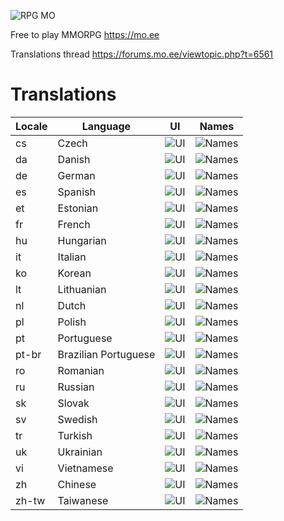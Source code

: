![RPG MO](https://data.mo.ee/img/login_logo.png)

Free to play MMORPG https://mo.ee

Translations thread
https://forums.mo.ee/viewtopic.php?t=6561

# Translations

| Locale | Language | UI | Names |
| --- | --- | --- | --- |
| cs | Czech | ![UI](https://progress-bar.xyz/72/) | ![Names](https://progress-bar.xyz/42/) |
| da | Danish | ![UI](https://progress-bar.xyz/1/) | ![Names](https://progress-bar.xyz/0/) |
| de | German | ![UI](https://progress-bar.xyz/99/) | ![Names](https://progress-bar.xyz/97/) |
| es | Spanish | ![UI](https://progress-bar.xyz/69/) | ![Names](https://progress-bar.xyz/44/) |
| et | Estonian | ![UI](https://progress-bar.xyz/64/) | ![Names](https://progress-bar.xyz/0/) |
| fr | French | ![UI](https://progress-bar.xyz/74/) | ![Names](https://progress-bar.xyz/61/) |
| hu | Hungarian | ![UI](https://progress-bar.xyz/67/) | ![Names](https://progress-bar.xyz/5/) |
| it | Italian | ![UI](https://progress-bar.xyz/66/) | ![Names](https://progress-bar.xyz/61/) |
| ko | Korean | ![UI](https://progress-bar.xyz/93/) | ![Names](https://progress-bar.xyz/90/) |
| lt | Lithuanian | ![UI](https://progress-bar.xyz/26/) | ![Names](https://progress-bar.xyz/13/) |
| nl | Dutch | ![UI](https://progress-bar.xyz/17/) | ![Names](https://progress-bar.xyz/3/) |
| pl | Polish | ![UI](https://progress-bar.xyz/72/) | ![Names](https://progress-bar.xyz/0/) |
| pt | Portuguese | ![UI](https://progress-bar.xyz/0/) | ![Names](https://progress-bar.xyz/7/) |
| pt-br | Brazilian Portuguese | ![UI](https://progress-bar.xyz/89/) | ![Names](https://progress-bar.xyz/83/) |
| ro | Romanian | ![UI](https://progress-bar.xyz/99/) | ![Names](https://progress-bar.xyz/99/) |
| ru | Russian | ![UI](https://progress-bar.xyz/90/) | ![Names](https://progress-bar.xyz/6/) |
| sk | Slovak | ![UI](https://progress-bar.xyz/55/) | ![Names](https://progress-bar.xyz/17/) |
| sv | Swedish | ![UI](https://progress-bar.xyz/90/) | ![Names](https://progress-bar.xyz/85/) |
| tr | Turkish | ![UI](https://progress-bar.xyz/28/) | ![Names](https://progress-bar.xyz/9/) |
| uk | Ukrainian | ![UI](https://progress-bar.xyz/57/) | ![Names](https://progress-bar.xyz/0/) |
| vi | Vietnamese | ![UI](https://progress-bar.xyz/0/) | ![Names](https://progress-bar.xyz/0/) |
| zh | Chinese | ![UI](https://progress-bar.xyz/100/) | ![Names](https://progress-bar.xyz/100/) |
| zh-tw | Taiwanese | ![UI](https://progress-bar.xyz/100/) | ![Names](https://progress-bar.xyz/99/) |
